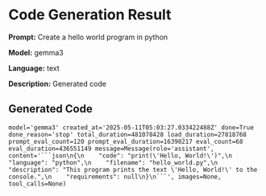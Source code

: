 # Code Generation Result

**Prompt:** Create a hello world program in python

**Model:** gemma3

**Language:** text

**Description:** Generated code

## Generated Code

```text
model='gemma3' created_at='2025-05-11T05:03:27.033422488Z' done=True done_reason='stop' total_duration=481078428 load_duration=27818768 prompt_eval_count=120 prompt_eval_duration=16390217 eval_count=68 eval_duration=436551149 message=Message(role='assistant', content='```json\n{\n    "code": "print(\'Hello, World!\')",\n    "language": "python",\n    "filename": "hello_world.py",\n    "description": "This program prints the text \'Hello, World!\' to the console.",\n    "requirements": null\n}\n```', images=None, tool_calls=None)
```

